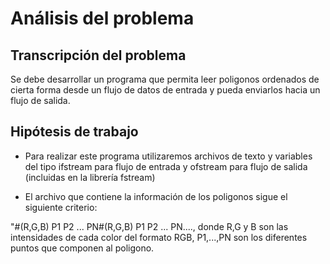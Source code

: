 # Análisis del problema

## Transcripción del problema

Se debe desarrollar un programa que permita leer poligonos ordenados de cierta forma desde un flujo de datos de entrada y pueda enviarlos hacia un flujo de salida.

## Hipótesis de trabajo

- Para realizar este programa utilizaremos archivos de texto y variables del tipo ifstream para flujo de entrada y ofstream para flujo de salida (incluidas en la librería fstream)

- El archivo que contiene la información de los poligonos sigue el siguiente criterio:

"#(R,G,B) P1 P2 ... PN#(R,G,B) P1 P2 ... PN...., donde R,G y B son las intensidades de cada color del formato RGB, P1,...,PN son los diferentes puntos que componen al poligono.


